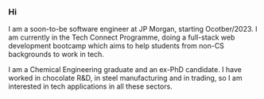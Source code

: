 ### Hi
I am a soon-to-be software engineer at JP Morgan, starting Ocotber/2023. I am currently in the Tech Connect Programme, doing a full-stack web development bootcamp which aims to help students from non-CS backgrounds to work in tech.

I am a Chemical Engineering graduate and an ex-PhD candidate. I have worked in chocolate R&D, in steel manufacturing and in trading, so I am interested in tech applications in all these sectors.

<!--
**elesanders/elesanders** is a ✨ _special_ ✨ repository because its `README.md` (this file) appears on your GitHub profile.

Here are some ideas to get you started:

- 🔭 I’m currently working on ...
- 🌱 I’m currently learning ...
- 👯 I’m looking to collaborate on ...
- 🤔 I’m looking for help with ...
- 💬 Ask me about ...
- 📫 How to reach me: ...
- 😄 Pronouns: ...
- ⚡ Fun fact: ...
-->
